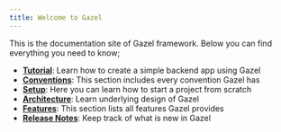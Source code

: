 ```yaml
---
title: Welcome to Gazel
---
```


This is the documentation site of Gazel framework. Below you can find
everything you need to know;

- [__Tutorial__](/tutorial): Learn how to create a simple backend app using
  Gazel
- [__Conventions__](/conventions): This section includes every convention Gazel
  has
- [__Setup__](/setup): Here you can learn how to start a project from scratch
- [__Architecture__](/architecture): Learn underlying design of Gazel
- [__Features__](/features): This section lists all features Gazel provides
- [__Release Notes__](/release-notes): Keep track of what is new in Gazel
